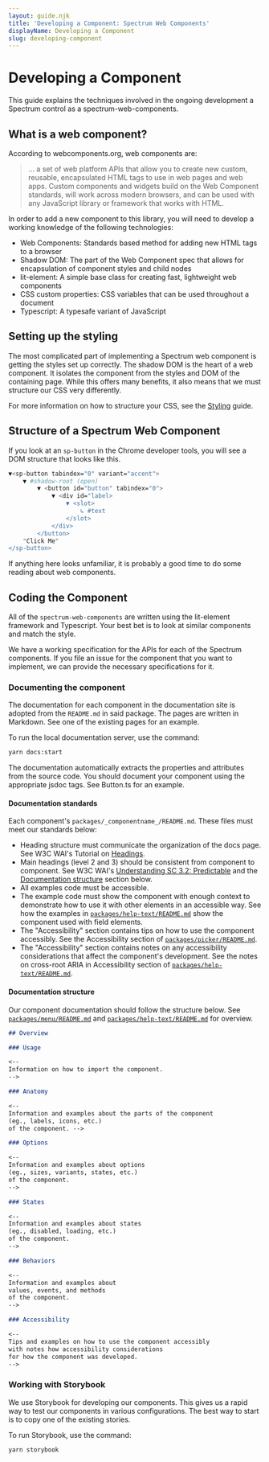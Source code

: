 ```yaml
---
layout: guide.njk
title: 'Developing a Component: Spectrum Web Components'
displayName: Developing a Component
slug: developing-component
---
```


# Developing a Component

This guide explains the techniques involved in the ongoing development a Spectrum control
as a <sp-link href="https://github.com/adobe/spectrum-web-components">spectrum-web-components</sp-link>.

## What is a web component?

According to <sp-link href="https://www.webcomponents.org/introduction">webcomponents.org</sp-link>,
web components are:

> ... a set of web platform APIs that allow you to create new custom, reusable,
> encapsulated HTML tags to use in web pages and web apps. Custom components and
> widgets build on the Web Component standards, will work across modern
> browsers, and can be used with any JavaScript library or framework that works
> with HTML.

In order to add a new component to this library, you will need to develop a
working knowledge of the following technologies:

-   <sp-link href="https://developers.google.com/web/fundamentals/web-components/customelements">Web Components</sp-link>: Standards based method for adding new HTML tags to a browser
-   <sp-link href="https://developers.google.com/web/fundamentals/web-components/shadowdom">Shadow DOM</sp-link>: The part of the Web Component spec that allows for encapsulation of component styles and child nodes
-   <sp-link href="https://lit-element.polymer-project.org/guide">lit-element</sp-link>: A simple base class for creating fast, lightweight web components
-   <sp-link href="https://developer.mozilla.org/en-US/docs/Web/CSS/Using_CSS_custom_properties">CSS custom properties</sp-link>: CSS variables that can be used throughout a document
-   <sp-link href="https://www.typescriptlang.org/docs/handbook/typescript-in-5-minutes.html">Typescript</sp-link>: A typesafe variant of JavaScript

## Setting up the styling

The most complicated part of implementing a Spectrum web component is getting
the styles set up correctly. The <sp-link href="https://developers.google.com/web/fundamentals/web-components/shadowdom">shadow
DOM</sp-link> is
the heart of a web component. It isolates the component from the styles and DOM
of the containing page. While this offers many benefits, it also means that we
must structure our CSS very differently.

For more information on how to structure your CSS, see the [Styling](/guides/styling-components) guide.

## Structure of a Spectrum Web Component

If you look at an `sp-button` in the Chrome developer tools, you will see a DOM
structure that looks like this.

```bash
▼<sp-button tabindex="0" variant="accent">
    ▼ #shadow-root (open)
        ▼ <button id="button" tabindex="0">
            ▼ <div id="label>
                ▼ <slot>
                    ↳ #text
                </slot>
            </div>
        </button>
    "Click Me"
</sp-button>
```

If anything here looks unfamiliar, it is probably a good time to do some reading
about <sp-link href="https://developers.google.com/web/fundamentals/web-components/customelements">web components</sp-link>.

## Coding the Component

All of the `spectrum-web-components` are written using the
<sp-link href="https://lit-element.polymer-project.org/guide">lit-element</sp-link> framework and
<sp-link href="https://www.typescriptlang.org/docs/handbook/typescript-in-5-minutes.html">Typescript</sp-link>.
Your best bet is to look at <sp-link href="https://github.com/adobe/spectrum-web-components/tree/main/packages">similar
components</sp-link>
and match the style.

We have a working specification for the APIs for each of the Spectrum components.
If you file an issue for the component that you want to implement, we can provide
the necessary specifications for it.

### Documenting the component

The documentation for each component in the documentation site is adopted from the `README.md` in said package. The pages are
written in <sp-link href="https://www.markdownguide.org/cheat-sheet">Markdown</sp-link>. See one of
the <sp-link href="https://github.com/adobe/spectrum-web-components/blob/main/packages/button/README.md">existing pages</sp-link> for an example.

To run the local documentation server, use the command:

```bash
yarn docs:start
```

The documentation automatically extracts the properties and attributes from the
source code. You should document your component using the <sp-link href="https://github.com/runem/web-component-analyzer#-how-to-document-your-components-using-jsdoc">appropriate jsdoc
tags</sp-link>.
See
<sp-link href="https://github.com/adobe/spectrum-web-components/blob/main/packages/button/src/Button.ts">Button.ts</sp-link>
for an example.

#### Documentation standards

Each component's `packages/_componentname_/README.md`. These files must meet our standards below:

-   Heading structure must communicate the organization of the docs page. See W3C WAI's Tutorial on [Headings](https://www.w3.org/WAI/tutorials/page-structure/headings/).
-   Main headings (level 2 and 3) should be consistent from component to component. See W3C WAI's [Understanding SC 3.2: Predictable](https://www.w3.org/WAI/WCAG21/Understanding/predictable.html) and the [Documentation structure](#documentatio-structuren) section below.
-   All examples code must be accessible.
-   The example code must show the component with enough context to demonstrate how to use it with other elements in an accessible way. See how the examples in [`packages/help-text/README.md`](https://github.com/adobe/spectrum-web-components/blob/main/packages/help-text/README.md) show the component used with field elements.
-   The "Accessibility" section contains tips on how to use the component accessibly. See the Accessibility section of [`packages/picker/README.md`](https://github.com/adobe/spectrum-web-components/blob/main/packages/menu/README.md).
-   The "Accessibility" section contains notes on any accessibility considerations that affect the component's development. See the notes on cross-root ARIA in Accessibility section of [`packages/help-text/README.md`](https://github.com/adobe/spectrum-web-components/blob/main/packages/help-text/README.md).

#### Documentation structure

Our component documentation should follow the structure below. See [`packages/menu/README.md`](https://github.com/adobe/spectrum-web-components/blob/main/packages/menu/README.md) and [`packages/help-text/README.md`](https://github.com/adobe/spectrum-web-components/blob/main/packages/help-text/README.md) for overview.

```md
## Overview

### Usage

<--
Information on how to import the component.
-->

### Anatomy

<--
Information and examples about the parts of the component
(eg., labels, icons, etc.)
of the component. -->

### Options

<--
Information and examples about options
(eg., sizes, variants, states, etc.)
of the component.
-->

### States

<--
Information and examples about states
(eg., disabled, loading, etc.)
of the component.
-->

### Behaviors

<--
Information and examples about
values, events, and methods
of the component.
-->

### Accessibility

<--
Tips and examples on how to use the component accessibly
with notes how accessibility considerations
for how the component was developed.
-->
```

### Working with Storybook

We use <sp-link href="https://storybook.js.org/">Storybook</sp-link> for developing our components.
This gives us a rapid way to test our components in various configurations. The
best way to start is to copy <sp-link href="https://github.com/adobe/spectrum-web-components/blob/main/packages/button/stories/button.stories.ts">one of the existing
stories</sp-link>.

To run Storybook, use the command:

```bash
yarn storybook
```
